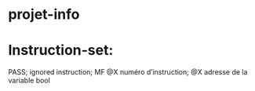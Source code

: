# projet-info

# Instruction-set:
PASS; ignored instruction;
MF @X numéro d’instruction; @X adresse de la variable bool 
